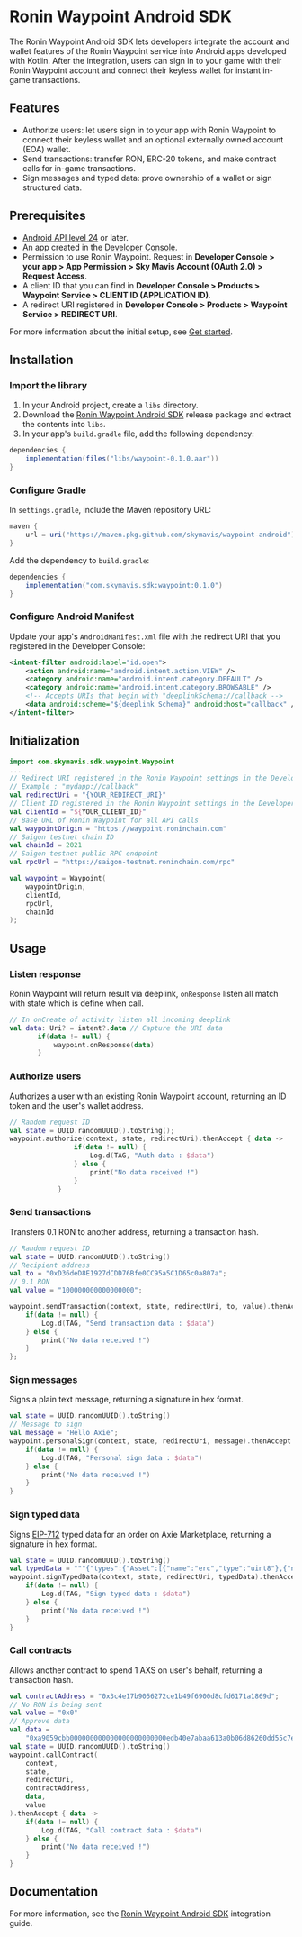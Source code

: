 # Ronin Waypoint Android SDK

The Ronin Waypoint Android SDK lets developers integrate the account and wallet features of the Ronin Waypoint service into Android apps developed with Kotlin. After the integration, users can sign in to your game with their Ronin Waypoint account and connect their keyless wallet for instant in-game transactions.

## Features

- Authorize users: let users sign in to your app with Ronin Waypoint to connect their keyless wallet and an optional externally owned account (EOA) wallet.
- Send transactions: transfer RON, ERC-20 tokens, and make contract calls for in-game transactions.
- Sign messages and typed data: prove ownership of a wallet or sign structured data.

## Prerequisites

- [Android API level 24](https://developer.android.com/about/versions/nougat) or later.
- An app created in the [Developer Console](https://developers.skymavis.com/console/applications/).
- Permission to use Ronin Waypoint. Request in **Developer Console > your app > App Permission > Sky Mavis Account (OAuth 2.0) > Request Access**.
- A client ID that you can find in **Developer Console > Products > Waypoint Service > CLIENT ID (APPLICATION ID)**.
- A redirect URI registered in **Developer Console > Products > Waypoint Service > REDIRECT URI**.

For more information about the initial setup, see [Get started](https://docs.skymavis.com/mavis/mavis-id/guides/get-started).

## Installation

### Import the library

1. In your Android project, create a `libs` directory.
2. Download the [Ronin Waypoint Android SDK](https://github.com/skymavis/mavis-id-android/releases) release package and extract the contents into `libs`.
3. In your app's `build.gradle` file, add the following dependency:

```gradle
dependencies {
    implementation(files("libs/waypoint-0.1.0.aar"))
}
```

### Configure Gradle

In `settings.gradle`, include the Maven repository URL:

```gradle
maven {
    url = uri("https://maven.pkg.github.com/skymavis/waypoint-android")
}
```

Add the dependency to `build.gradle`:

```gradle
dependencies {
    implementation("com.skymavis.sdk:waypoint:0.1.0")
}
```

### Configure Android Manifest

Update your app's `AndroidManifest.xml` file with the redirect URI that you registered in the Developer Console:

```xml
<intent-filter android:label="id.open">
    <action android:name="android.intent.action.VIEW" />
    <category android:name="android.intent.category.DEFAULT" />
    <category android:name="android.intent.category.BROWSABLE" />
    <!-- Accepts URIs that begin with "deeplinkSchema://callback -->
    <data android:scheme="${deeplink_Schema}" android:host="callback" />
</intent-filter>
```

## Initialization

```kotlin
import com.skymavis.sdk.waypoint.Waypoint
...
// Redirect URI registered in the Ronin Waypoint settings in the Developer Console
// Example : "mydapp://callback"
val redirectUri = "{YOUR_REDIRECT_URI}"
// Client ID registered in the Ronin Waypoint settings in the Developer Console
val clientId = "${YOUR_CLIENT_ID}"
// Base URL of Ronin Waypoint for all API calls
val waypointOrigin = "https://waypoint.roninchain.com"
// Saigon testnet chain ID
val chainId = 2021
// Saigon testnet public RPC endpoint
val rpcUrl = "https://saigon-testnet.roninchain.com/rpc"

val waypoint = Waypoint(
    waypointOrigin,
    clientId,
    rpcUrl,
    chainId
);
```

## Usage

### Listen response

Ronin Waypoint will return result via deeplink, `onResponse` listen all match with state which is define when call.

```kotlin
// In onCreate of activity listen all incoming deeplink
val data: Uri? = intent?.data // Capture the URI data
       if(data != null) {
           waypoint.onResponse(data)
       }
```

### Authorize users

Authorizes a user with an existing Ronin Waypoint account, returning an ID token and the user's wallet address.

```kotlin
// Random request ID
val state = UUID.randomUUID().toString();
waypoint.authorize(context, state, redirectUri).thenAccept { data ->
                if(data != null) {
                    Log.d(TAG, "Auth data : $data")
                } else {
                    print("No data received !")
                }
            }
```

### Send transactions

Transfers 0.1 RON to another address, returning a transaction hash.

```kotlin
// Random request ID
val state = UUID.randomUUID().toString()
// Recipient address
val to = "0xD36deD8E1927dCDD76Bfe0CC95a5C1D65c0a807a";
// 0.1 RON
val value = "100000000000000000";

waypoint.sendTransaction(context, state, redirectUri, to, value).thenAccept { data ->
    if(data != null) {
        Log.d(TAG, "Send transaction data : $data")
    } else {
        print("No data received !")
    }
};
```

### Sign messages

Signs a plain text message, returning a signature in hex format.

```kotlin
val state = UUID.randomUUID().toString()
// Message to sign
val message = "Hello Axie";
waypoint.personalSign(context, state, redirectUri, message).thenAccept { data ->
    if(data != null) {
        Log.d(TAG, "Personal sign data : $data")
    } else {
        print("No data received !")
    }
}
```

### Sign typed data

Signs [EIP-712](https://eips.ethereum.org/EIPS/eip-712) typed data for an order on Axie Marketplace, returning a signature in hex format.

```kotlin
val state = UUID.randomUUID().toString()
val typedData = """{"types":{"Asset":[{"name":"erc","type":"uint8"},{"name":"addr","type":"address"},{"name":"id","type":"uint256"},{"name":"quantity","type":"uint256"}],"Order":[{"name":"maker","type":"address"},{"name":"kind","type":"uint8"},{"name":"assets","type":"Asset[]"},{"name":"expiredAt","type":"uint256"},{"name":"paymentToken","type":"address"},{"name":"startedAt","type":"uint256"},{"name":"basePrice","type":"uint256"},{"name":"endedAt","type":"uint256"},{"name":"endedPrice","type":"uint256"},{"name":"expectedState","type":"uint256"},{"name":"nonce","type":"uint256"},{"name":"marketFeePercentage","type":"uint256"}],"EIP712Domain":[{"name":"name","type":"string"},{"name":"version","type":"string"},{"name":"chainId","type":"uint256"},{"name":"verifyingContract","type":"address"}]},"domain":{"name":"MarketGateway","version":"1","chainId":2021,"verifyingContract":"0xfff9ce5f71ca6178d3beecedb61e7eff1602950e"},"primaryType":"Order","message":{"maker":"0xd761024b4ef3336becd6e802884d0b986c29b35a","kind":"1","assets":[{"erc":"1","addr":"0x32950db2a7164ae833121501c797d79e7b79d74c","id":"2730069","quantity":"0"}],"expiredAt":"1721709637","paymentToken":"0xc99a6a985ed2cac1ef41640596c5a5f9f4e19ef5","startedAt":"1705984837","basePrice":"500000000000000000","endedAt":"0","endedPrice":"0","expectedState":"0","nonce":"0","marketFeePercentage":"425"}}""";
waypoint.signTypedData(context, state, redirectUri, typedData).thenAccept { data ->
    if(data != null) {
        Log.d(TAG, "Sign typed data : $data")
    } else {
        print("No data received !")
    }
}
```

### Call contracts

Allows another contract to spend 1 AXS on user's behalf, returning a transaction hash.

```kotlin
val contractAddress = "0x3c4e17b9056272ce1b49f6900d8cfd6171a1869d";
// No RON is being sent
val value = "0x0"
// Approve data
val data =
    "0xa9059cbb000000000000000000000000edb40e7abaa613a0b06d86260dd55c7eb2df2447000000000000000000000000000000000000000000000000016345785d8a0000";
val state = UUID.randomUUID().toString()
waypoint.callContract(
    context,
    state,
    redirectUri,
    contractAddress,
    data,
    value
).thenAccept { data ->
    if(data != null) {
        Log.d(TAG, "Call contract data : $data")
    } else {
        print("No data received !")
    }
}
```

## Documentation

For more information, see the [Ronin Waypoint Android SDK](https://docs.skymavis.com/mavis/mavis-id/guides/android-sdk) integration guide.

